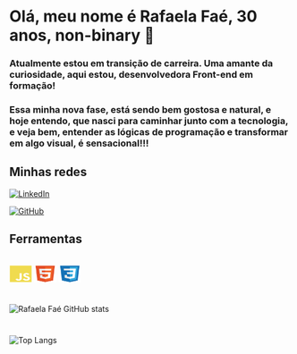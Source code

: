 # **Olá, meu nome é Rafaela Faé, 30 anos, non-binary 🌈** #

### Atualmente estou em transição de carreira. Uma amante da curiosidade, aqui estou, desenvolvedora Front-end em formação! ###

### Essa minha nova fase, está sendo bem gostosa e natural, e hoje entendo, que nasci para caminhar junto com a tecnologia, e veja bem, entender as lógicas de programação e transformar em algo visual, é sensacional!!!

## **Minhas redes** ##

 [![LinkedIn](https://img.shields.io/badge/LinkedIn-0077B5?style=for-the-badge&logo=linkedin&logoColor=white)](https://www.linkedin.com/in/rafaelafae/)

 [![GitHub](https://img.shields.io/badge/GitHub-100000?style=for-the-badge&logo=github&logoColor=white)](https://github.com/rafaelafae)

## **Ferramentas** ##
<div style="display: inline_block"><br>
 <img align="center" alt="Rafa-Js" height="30" width="40" src="https://raw.githubusercontent.com/devicons/devicon/master/icons/javascript/javascript-plain.svg">
 <img align="center" alt="Rafa-HTML" height="30" width="40" src="https://raw.githubusercontent.com/devicons/devicon/master/icons/html5/html5-original.svg">
 <img align="center" alt="Rafa-CSS" height="30" width="40" src="https://raw.githubusercontent.com/devicons/devicon/master/icons/css3/css3-original.svg">
</div>

#
![Rafaela Faé GitHub stats](https://github-readme-stats.vercel.app/api?username=rafaelafae&amp;show_icons=true&theme=holi&hide=contribs,prs&rank_icon=github)
#
![Top Langs](https://github-readme-stats.vercel.app/api/top-langs/?username=rafaelafae&amp;show_icons=true&theme=holi)
